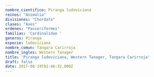 ```yaml
---
nombre_cientifico: Piranga ludoviciana
reinos: "Animalia"
divisiones: "Chordata"
clases: "Aves"
ordenes: "Passeriformes"
familias: 'Cardinalidae '
generos: Piranga
especie: ludoviciana
nombre_comun: Tangara Carirroja
nombre_ingles: Western Tanager
title: 'Piranga ludoviciana, Western Tanager, Tangara Carirroja'
draft: false
date: 2017-08-19T02:46:32.000Z
---
```



